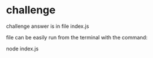 # challenge

challenge answer is in file index.js 

file can be easily run from the terminal with the command:

node index.js
